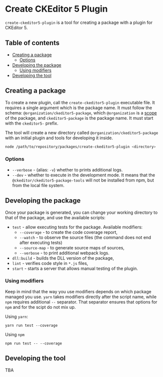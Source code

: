 Create CKEditor 5 Plugin
========================

`create-ckeditor5-plugin` is a tool for creating a package with a plugin for CKEditor 5.

## Table of contents

* [Creating a package](#creating-a-package)
   * [Options](#options)
* [Developing the package](#developing-the-package)
   * [Using modifiers](#using-modifiers)
* [Developing the tool](#developing-the-tool)

## Creating a package

To create a new plugin, call the `create-ckeditor5-plugin` executable file. It requires a single argument which is the package name. It must follow the schema: `@organization/ckeditor5-package`, which `@organization` is a [scope](https://docs.npmjs.com/about-scopes) of the package, and `ckeditor5-package` is the package name. It must start with the `ckeditor5-` prefix.

The tool will create a new directory called `@organization/ckeditor5-package` with an initial plugin and tools for developing it inside.

```bash
node /path/to/repository/packages/create-ckeditor5-plugin <directory>
```

### Options

* `--verbose` - (alias: `-v`) whether to prints additional logs.
* `--dev` - whether to execute in the development mode. It means that the `@ckeditor/ckeditor5-package-tools` will not be installed from npm, but from the local file system.

## Developing the package

Once your package is generated, you can change your working directory to that of the package, and use the available scripts:

* `test` - allow executing tests for the package. Available modifiers:
    * `--coverage` - to create the code coverage report,
    * `--watch` - to observe the source files (the command does not end after executing tests)
    * `--source-map` - to generate source maps of sources,
    * `--verbose` - to print additional webpack logs.
* `dll:build` - builds the DLL version of the package,
* `lint` - verifies code style in `*.js` files,
* `start` - starts a server that allows manual testing of the plugin.

### Using modifiers

Keep in mind that the way you use modifiers depends on which package managed you use. `yarn` takes modifiers directly after the script name, while `npm` requires additional `--` separator. That separator ensures that options for `npm` and for the scipt do not mix up.

Using `yarn`:
```
yarn run test --coverage
```
Using `npm`
```
npm run test -- --coverage
```

## Developing the tool

TBA
